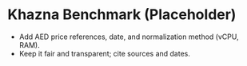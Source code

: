 # Khazna Benchmark (Placeholder)
- Add AED price references, date, and normalization method (vCPU, RAM).
- Keep it fair and transparent; cite sources and dates.
